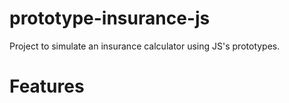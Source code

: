 # prototype-insurance-js  

Project to simulate an insurance calculator using JS's prototypes.

# Features
